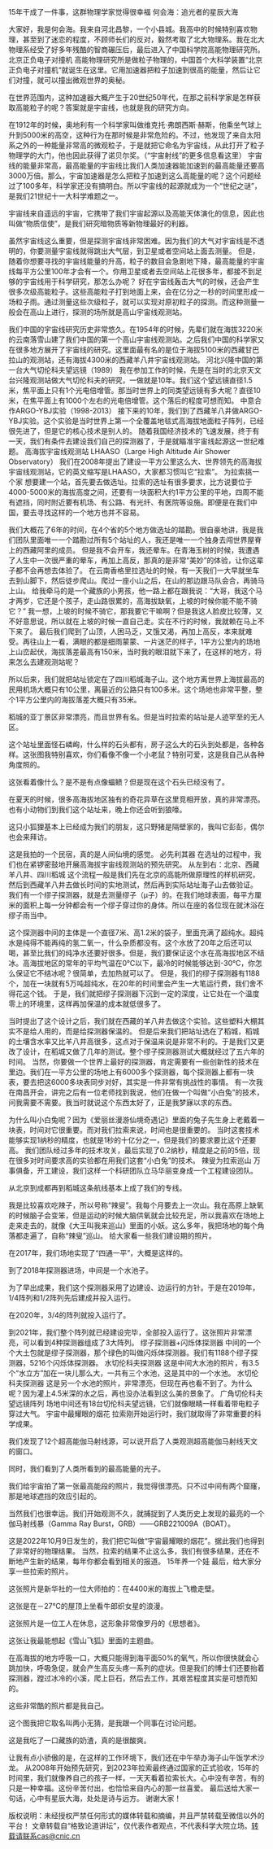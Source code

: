 15年干成了一件事，这群物理学家觉得很幸福
何会海：追光者的星辰大海

大家好，我是何会海。我来自河北昌黎，一个小县城。我高中的时候特别喜欢物理，甚至到了迷恋的程度，不顾师长们的反对，毅然考取了北大物理系。我在北大物理系经受了好多年残酷的智商碾压后，最后进入了中国科学院高能物理研究所。
北京正负电子对撞机
高能物理研究所是做粒子物理的，中国首个大科学装置“北京正负电子对撞机“就诞生在这里。它用加速器把粒子加速到很高的能量，然后让它们对撞，就可以撞出微观世界的奥秘。

在世界范围内，这种加速器大概产生于20世纪50年代，在那之前科学家是怎样获取高能粒子的呢？答案就是宇宙线，也就是我的研究方向。

在1912年的时候，奥地利有一个科学家叫做维克托·弗朗西斯·赫斯，他乘坐气球上升到5000米的高空，这种行为在那时候是非常危险的。不过，他发现了来自太阳系之外的一种能量非常高的微观粒子，于是就把它命名为宇宙线，从此打开了粒子物理学的大门，他也因此获得了诺贝尔奖。（“宇宙射线”的更多信息看这里）
宇宙线的能量非常高，最高能量的宇宙线比我们人类加速器能加速到的最高能量还要高3000万倍。那么，宇宙加速器是怎么把粒子加速到这么高能量的呢？这个问题经过了100多年，科学家还没有搞明白。所以宇宙线的起源就成为一个“世纪之谜”，是我们21世纪十一大科学难题之一。

宇宙线来自遥远的宇宙，它携带了我们宇宙起源以及高能天体演化的信息，因此也叫做“物质信使”，是我们研究暗物质等新物理最好的利器。

虽然宇宙线这么重要，但是探测宇宙线非常困难。因为我们的大气对宇宙线是不透明的，你要测量宇宙线就得跳出大气层，到卫星或者空间站上面去测量。
但是，随着你想要寻找的宇宙线能量的升高，粒子的数目会急剧地下降，最高能量的宇宙线每平方公里100年才会有一个。你用卫星或者去空间站上花很多年，都接不到足够的宇宙线用于科学研究，那怎么办呢？
好在宇宙线轰击大气的时候，还会产生很多次级高能粒子。这些高能粒子打到地面上来，会在亿分之一秒的时间里形成一场粒子雨。通过测量这些次级粒子，就可以实现对原初粒子的探测。而这种测量一般会在高山上进行，探测的场所就是高山宇宙线观测站。

我们中国的宇宙线研究历史非常悠久。在1954年的时候，先辈们就在海拔3220米的云南落雪山建了我们中国的第一个高山宇宙线观测站。之后我们中国的科学家又在很多地方展开了宇宙线的研究。这里面最有名的是位于海拔5100米的西藏甘巴拉山的观测站，还有海拔4300米的西藏羊八井宇宙线观测站。
河北兴隆中国的第一台大气切伦科夫望远镜（1989）
我在参加工作的时候，先是在当时的北京天文台兴隆观测站做大气切伦科夫的研究，一做就是10年。我们这个望远镜直径1.5米，焦平面上只有1个光电倍增管。那当时世界上的同类望远镜有多大呢？直径10米，在焦平面上有1000个左右的光电倍增管。这个落后的程度可想而知。 
中意合作ARGO-YBJ实验（1998-2013）
接下来的10年，我们到了西藏羊八井做ARGO-YBJ实验。这个实验是当时世界上第一个全覆盖地毯式高海拔地面粒子阵列，已经很先进了，但是它的核心技术是别人的。
随着我国经济技术的飞速发展，终于有一天，我们有条件去建设我们自己的探测器了，于是就瞄准宇宙线起源这一世纪难题。 
高海拔宇宙线观测站
LHAASO（Large High Altitude Air Shower Observatory）
我们在2008年提出了建设一平方公里这么大、世界领先的高海拔宇宙线观测站，它的英文缩写是LHAASO，大家都习惯叫它“拉索”。
为拉索挑一个家
想要建一个站，首先要去做选址。拉索的选址有很多要求，比方说要位于4000-5000米的海拔高度之间，还要有一块面积大约1平方公里的平地，四周不能有遮挡，同时附近要有机场、有公路、有光纤、有医院等设施。即便是在我们中国，要去寻找这样的一个地方也并不容易。

我们大概花了6年的时间，在4个省的5个地方做选址的踏勘。很自豪地讲，我是我们团队里面唯一一个踏勘过所有5个站址的人，我还是唯一一个独身去闯世界屋脊上的西藏阿里的成员。
但是我不会开车，我还晕车。在青海玉树的时候，我遭遇了人生中一次很严重的晕车，再加上高反，那真的是非常“美妙”的体验，让你这辈子都不会再想去体验了。
在云南香格里拉选址的时候，有一天我们一大早就坐车去到山脚下，然后徒步爬山。爬过一座小山之后，在山的那边跟马队会合，再骑马上山。
给我牵马的是一个藏族的小男孩，他一路上都在跟我说：“大哥，我这个马才两岁，它还是个孩子，走山路很累的，高海拔缺氧，上坡的时候你能不能不骑它？”
我一想，上坡的时候不骑它，那我要它干嘛啊？但是我这人脸皮比较薄，又不好意思说，所以就在上坡的时候一直自己走。实在不行的时候，我就赖在马上不下来了。
最后我们爬到了山顶，人困马乏，又饿又渴，再加上高反，本来就难受。再往山上一看，满眼的都是细雨蒙蒙、一片迷茫的样子，1平方公里内的场地上山峦起伏，海拔落差最高有150米，当时我的眼泪就下来了，在这样的地方，将来怎么去建观测站呢？

所以后来，我们就把站址锁定在了四川稻城海子山。这个地方离世界上海拔最高的民用机场大概只有10公里，离最近的公路只有100多米。这个场地也非常平整，整个1平方公里内的海拔落差大概只有35米。 

稻城的亚丁景区非常漂亮，而且世界有名。但是当时拉索的站址是人迹罕至的无人区。

这个站址里面怪石嶙峋，什么样的石头都有，房子这么大的石头到处都是，各种各样。这张图我特别喜欢，你们看像不像一个小老鼠？特别可爱，这是我自己从各种角度照的。

这张看着像什么？是不是有点像蝠鲼？但是现在这个石头已经没有了。 

在夏天的时候，很多高海拔地区独有的奇花异草在这里竞相开放，真的非常漂亮。也有小动物们到我们这个站址来，晚上你还会听到狼嚎。

这只小狐狸基本上已经成为我们的朋友，这只野猪是隔壁家的，我叫它彭彭，偶尔也会来拜访。 

这是我拍的一个民宿，真的是人间仙境的感觉。
必先利其器
在选址的过程中，我们也在紧锣密鼓地开展高海拔宇宙线观测站的预先研究。
从左到右：北京、西藏羊八井、四川稻城
这个流程一般是我们先在北京的高能所做原理性的样机研究，然后到西藏羊八井去做长时间的实地测试，然后再到实际站址海子山去做验证。
我们有一个缪子探测器，就是去测量缪子（μ子）的。在我们地球表面，每平方厘米的面积上每一分钟都会有一个缪子穿过你的身体。所以在座的各位现在就沐浴在缪子雨当中。 

这个探测器中间的主体是一个直径7米、高1.2米的袋子，里面充满了超纯水。超纯水是纯得不能再纯的氢二氧一，什么杂质都没有。这个水放了20年之后还可以喝，甚至比我们的纯净水还要好很多。但是，我们要保证这个水在高海拔地区不结冰。高海拔地区的常年的平均气温在0℃以下，最冷的时候能够达到-30℃，你怎么保证它不结冰呢？很简单，去加热就可以了。
但是，我们的缪子探测器有1188个，加在一块就有5万吨超纯水，在20年的时间里会产生一大笔运行费，我们舍不得花这个钱。
于是，我们就把缪子探测器下沉到一定的深度，让它处在一个温度零上的环境里，这样再加保温的成本就低很多了。 

当时提出了这个设计之后，我们就在西藏的羊八井去做这个实验。这些塑料大棚其实不是给人用的，而是给探测器保温的。
但是后来我们把站址选在了稻城，稻城的土壤含水率又比羊八井高很多，这点对于保温来说是非常不利的。于是我们又更改了设计，在稻城又做了几年的测试。整个缪子探测器测试大概就经过了五六年的时间。
当然，你要做一个世界上最好的探测器，肯定需要有一些创新性的技术在里边。我们在一平方公里的场地上有6000多个探测器，每个探测器上都有一块表，要去把这6000多块表同步对好，其实是一件非常有挑战性的事情。
有一次我在南昌开会，讲完之后有一位老师找到我说，他们在做一个叫做“小白兔”的技术，问我需要不需要。我当时就说这个东西太好了，正是我梦寐以求的东西。

为什么叫小白兔呢？因为《爱丽丝漫游仙境奇遇记》里面的兔子先生身上老戴着一块表，时间对它很重要。而对我们拉索来说，时间也是很重要的。
当时这套技术能够实现1纳秒的精度，也就是1秒的十亿分之一，但是我们的要求要比这个还要高。
我们团队经过多年的技术攻关，最后实现了0.2纳秒，精度是之前的5倍，现在很多对时间要求高的实验都在用我们这套“小白兔”的技术。
辣叟为拉索巡山
万事俱备，开工建设，我们这样一个科研团队立马华丽变身成一个工程建设团队。

从北京到成都再到稻城这条航线基本上成了我们的专线。

我是比较喜欢吃辣子，所以号称“辣叟”。我每个月要去上一次山。我在高原上缺氧的时候脑子会变笨，但是运动的时候大脑供氧就会比较充足，所以我喜欢在场地上走来走去的，就像《大王叫我来巡山》里面的小妖。这么多年，我把场地的每个角落都走遍了，自称“辣叟”巡山。
给大家看一些我们建设期的照片。

在2017年，我们场地实现了“四通一平”，大概是这样的。

到了2018年探测器进场，中间是一个水池子。 

为了早出成果，我们这个探测器采用了边建设、边运行的方针。于是在2019年，1/4阵列和1/2阵列先后建成并投入运行。

在2020年，3/4的阵列就投入运行了。

到2021年，我们整个阵列就已经建设完毕，全部投入运行了。这张照片非常漂亮，可以看到4种探测器组成了3大阵列。
缪子探测器+闪烁体探测器
中间的一个个大土包就是缪子探测器，那个绿色的叫做闪烁体探测器。我们有1188个缪子探测器，5216个闪烁体探测器。
水切伦科夫探测器
这是中间大水池的照片，有3.5个“水立方”加在一块儿那么大，一共有三个水池，这是其中的一个水池。
水切伦科夫探测器
这是另一个水池的照片，非常漂亮，但现在再也看不到了。为什么呢？因为灌上4.5米深的水之后，再也没办法看到这么美的景象了。
广角切伦科夫望远镜阵列
场地中间还有18台切伦科夫望远镜，它们就像眼睛一样看着带电粒子穿过大气。
宇宙中最耀眼的烟花
拉索刚开始运行时，我们就取得了非常重要的科学成果。

我们发现了12个超高能伽马射线源，可以说开启了人类观测超高能伽马射线天文的窗口。

同时，我们看到了人类所看到的最高能量的光子。

我们给宇宙拍了第一张最高能段的照片，我觉得很漂亮。只不过中间有两个窟窿，那是地球遮挡的效应引起的。

当然我们也很幸运。我们开始观测不久，就捕捉到了人类历史上发现的最亮的一个伽马射线暴（Gamma Ray Burst，GRB）——GRB221009A（BOAT）。

这是2022年10月9日发生的，我们把它叫做“宇宙最耀眼的烟花”。据此我们也得到了非常好的物理结果。
当然，拉索的结果不止这么多，我们有很多结果，还在不断地产生新的结果，每年你都会看到相关的报道。
15年养一个娃
最后，给大家分享一些拉索的照片。

这张照片是新华社的一位大师拍的：在4400米的海拔上飞檐走壁。

这张是在－27℃的屋顶上坐看牛郎织女星的浪漫。

这张照片是一位工人在休息，这形象非常像罗丹的《思想者》。

这张让我最能想起《雪山飞狐》里面的主题曲。

在高海拔的地方呼吸一口，大概只能得到海平面50%的氧气，所以你很快就会心跳加快，呼吸急促，就会产生高反头疼一系列的症状。但是我们的博士们还要抬着探测器，蹚过冰冷的小溪，爬上巨石，然后去工作，其艰苦程度其实是可想而知的。

这些非常酷的照片都是我自己。 

这个图我把它取名叫两小无猜，是我跟一个同事在讨论问题。

这是我吃了一口藏族的奶渣，真的是很酸爽。

让我有点小骄傲的是，在这样的工作环境下，我们还在中午举办海子山午饭学术沙龙。
从2008年开始预先研究，到2023年拉索最终通过国家的正式验收，15年的时间里，我们就像养自己的孩子一样，一天天看着拉索长大。心中没有辛苦，有的只是一种幸福。这份辛苦付出，也恰恰来自内心的那一丝喜爱。
最后送给大家一句话，心中有星辰大海，处处是诗与远方。
谢谢大家！

版权说明：未经授权严禁任何形式的媒体转载和摘编，并且严禁转载至微信以外的平台！
文章转载自“格致论道讲坛”，仅代表作者观点，不代表科学大院立场。转载请联系cas@cnic.cn

